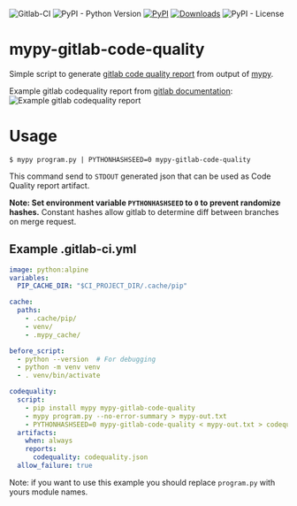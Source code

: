 ![Gitlab-CI](https://img.shields.io/badge/GitLab_CI-indigo?logo=gitlab)
![PyPI - Python Version](https://img.shields.io/pypi/pyversions/mypy-gitlab-code-quality)
[![PyPI](https://img.shields.io/pypi/v/mypy-gitlab-code-quality)](https://pypi.org/project/mypy-gitlab-code-quality/)
[![Downloads](https://pepy.tech/badge/mypy-gitlab-code-quality/month)](https://pepy.tech/project/mypy-gitlab-code-quality)
![PyPI - License](https://img.shields.io/pypi/l/mypy-gitlab-code-quality)
# mypy-gitlab-code-quality
Simple script to generate [gitlab code quality report](https://docs.gitlab.com/ee/user/project/merge_requests/code_quality.html)
from output of [mypy](http://www.mypy-lang.org/).

Example gitlab codequality report from [gitlab documentation](https://docs.gitlab.com/ee/user/project/merge_requests/code_quality.html#code-quality-widget):
![Example gitlab codequality report](https://docs.gitlab.com/ee/ci/testing/img/code_quality_widget_13_11.png)

# Usage
`$ mypy program.py | PYTHONHASHSEED=0 mypy-gitlab-code-quality`

This command send to `STDOUT` generated json that can be used as Code Quality report artifact.

**Note: Set environment variable `PYTHONHASHSEED` to `0` to prevent randomize hashes.**
Constant hashes allow gitlab to determine diff between branches on merge request.

## Example .gitlab-ci.yml
```yaml
image: python:alpine
variables:
  PIP_CACHE_DIR: "$CI_PROJECT_DIR/.cache/pip"

cache:
  paths:
    - .cache/pip/
    - venv/
    - .mypy_cache/

before_script:
  - python --version  # For debugging
  - python -m venv venv
  - . venv/bin/activate

codequality:
  script:
    - pip install mypy mypy-gitlab-code-quality
    - mypy program.py --no-error-summary > mypy-out.txt
    - PYTHONHASHSEED=0 mypy-gitlab-code-quality < mypy-out.txt > codequality.json
  artifacts:
    when: always
    reports:
      codequality: codequality.json
  allow_failure: true
```
Note: if you want to use this example you should replace `program.py` with yours module names.
